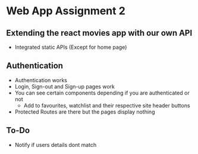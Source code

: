 # Web App Assignment 2

## Extending the react movies app with our own API

-   Integrated static APIs (Except for home page)

## Authentication

-   Authentication works
-   Login, Sign-out and Sign-up pages work
-   You can see certain components depending if you are authenticated or not
    -   Add to favourites, watchlist and their respective site header buttons
-   Protected Routes are there but the pages display nothing

## To-Do

-   Notify if users details dont match
